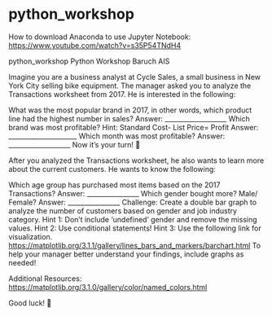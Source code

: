 # python_workshop
How to download Anaconda to use Jupyter Notebook: https://www.youtube.com/watch?v=s35P54TNdH4

python_workshop
Python Workshop Baruch AIS

Imagine you are a business analyst at Cycle Sales, a small business in New York City selling bike equipment. The manager asked you to analyze the Transactions worksheet from 2017. He is interested in the following:

What was the most popular brand in 2017, in other words, which product line had the highest number in sales? Answer: ___________________
Which brand was most profitable? Hint: Standard Cost- List Price= Profit Answer: _____________________
Which month was most profitable? Answer: ___________________
Now it’s your turn! 

After you analyzed the Transactions worksheet, he also wants to learn more about the current customers. He wants to know the following:

Which age group has purchased most items based on the 2017 Transactions? Answer: ________________
Which gender bought more? Male/ Female? Answer: ________________
Challenge: Create a double bar graph to analyze the number of customers based on gender and job industry category. Hint 1: Don’t include ‘undefined’ gender and remove the missing values. Hint 2: Use conditional statements! Hint 3: Use the following link for visualization. https://matplotlib.org/3.1.1/gallery/lines_bars_and_markers/barchart.html
To help your manager better understand your findings, include graphs as needed!

Additional Resources: https://matplotlib.org/3.1.0/gallery/color/named_colors.html

Good luck! 
